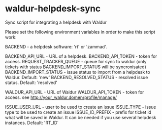 # waldur-helpdesk-sync

Sync script for integrating a helpdesk with Waldur

Please set the following environment variables in order to make this script work:

BACKEND - a helpdesk software: 'rt' or 'zammad'.

BACKEND_API_URL - URL of a helpdesk.
BACKEND_API_TOKEN - token for access.
REQUEST_TRACKER_QUEUE - queue for sync to waldur (only tickets with status BACKEND_IMPORT_STATUS will be syncronisated)
BACKEND_IMPORT_STATUS - issue status to import from a helpdesk to Waldur. Default: 'new'
BACKEND_RESOLVED_STATUS - resolved issue status. Default: 'resolved'

WALDUR_API_URL - URL of Waldur
WALDUR_API_TOKEN - token for access. see http://your_waldur.domen/profile/manage/

ISSUE_USER_URL - user to be used to create an issue
ISSUE_TYPE -  issue type to be used to create an issue
ISSUE_ID_PREFIX - prefix for ticket id what will be saved in Waldur. It can be needed if you use several helpdesk instances. Default: 'RT_ID'
